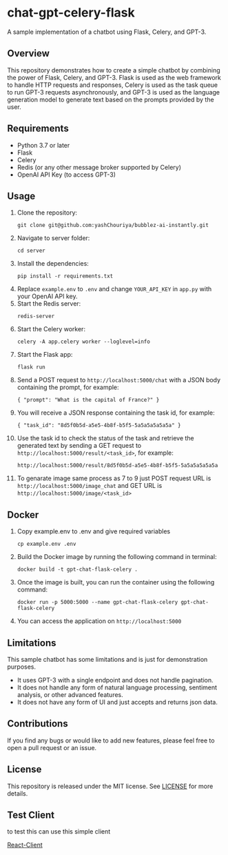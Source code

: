 # chat-gpt-celery-flask

A sample implementation of a chatbot using Flask, Celery, and GPT-3.

## Overview

This repository demonstrates how to create a simple chatbot by combining the power of Flask, Celery, and GPT-3. Flask is used as the web framework to handle HTTP requests and responses, Celery is used as the task queue to run GPT-3 requests asynchronously, and GPT-3 is used as the language generation model to generate text based on the prompts provided by the user.

## Requirements

- Python 3.7 or later
- Flask
- Celery
- Redis (or any other message broker supported by Celery)
- OpenAI API Key (to access GPT-3)

## Usage

1. Clone the repository:
   ```
   git clone git@github.com:yashChouriya/bubblez-ai-instantly.git
   ```
2. Navigate to server folder:
   ```
   cd server
   ```
3. Install the dependencies:
   ```
   pip install -r requirements.txt
   ```
4. Replace `example.env` to `.env` and change `YOUR_API_KEY` in `app.py` with your OpenAI API key.
5. Start the Redis server:
   ```
   redis-server
   ```
6. Start the Celery worker:
   ```
   celery -A app.celery worker --loglevel=info
   ```
7. Start the Flask app:
   ```
   flask run
   ```
8. Send a POST request to `http://localhost:5000/chat` with a JSON body containing the prompt, for example:
   ```
   { "prompt": "What is the capital of France?" }
   ```
9. You will receive a JSON response containing the task id, for example:
   ```
   { "task_id": "8d5f0b5d-a5e5-4b8f-b5f5-5a5a5a5a5a5a" }
   ```
10. Use the task id to check the status of the task and retrieve the generated text by sending a GET request to `http://localhost:5000/result/<task_id>`, for example:
    ```
    http://localhost:5000/result/8d5f0b5d-a5e5-4b8f-b5f5-5a5a5a5a5a5a
    ```
11. To genarate image same process as 7 to 9 just POST request URL is `http://localhost:5000/image_chat` and GET URL is `http://localhost:5000/image/<task_id>`

## Docker

1. Copy example.env to .env and give required variables
   ```
   cp example.env .env
   ```
2. Build the Docker image by running the following command in terminal:
   ```
   docker build -t gpt-chat-flask-celery .
   ```
3. Once the image is built, you can run the container using the following command:
   ```
   docker run -p 5000:5000 --name gpt-chat-flask-celery gpt-chat-flask-celery
   ```
4. You can access the application on `http://localhost:5000`

## Limitations

This sample chatbot has some limitations and is just for demonstration purposes.

- It uses GPT-3 with a single endpoint and does not handle pagination.
- It does not handle any form of natural language processing, sentiment analysis, or other advanced features.
- It does not have any form of UI and just accepts and returns json data.

## Contributions

If you find any bugs or would like to add new features, please feel free to open a pull request or an issue.

## License

This repository is released under the MIT license. See [LICENSE](https://github.com/shamspias/chat-gpt-celery-flask/blob/main/LICENSE.md) for more details.

## Test Client

to test this can use this simple client

[React-Client](https://github.com/shamspias/chat-gpt-react-client)
